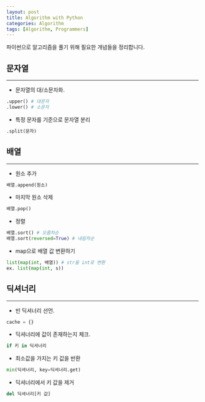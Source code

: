 ```yaml
---
layout: post
title: Algorithm with Python
categories: Algorithm
tags: [Algorithm, Programmers]
---
```


파이썬으로 알고리즘을 풀기 위해 필요한 개념들을 정리합니다. 

## 문자열
---

- 문자열의 대/소문자화. 

``` python
.upper() # 대문자
.lower() # 소문자
```

- 특정 문자를 기준으로 문자열 분리

``` python
.split(문자)
```

## 배열
---

- 원소 추가

``` python
배열.append(원소)
```

- 마지막 원소 삭제

``` python
배열.pop()
```

- 정렬

``` python
배열.sort() # 오름차순
배열.sort(reversed=True) # 내림차순
```


- map으로 배열 값 변환하기

``` python
list(map(int, 배열)) # str을 int로 변환
ex. list(map(int, s))
```

## 딕셔너리
---

- 빈 딕셔너리 선언.

``` python
cache = {}
```

- 딕셔너리에 값이 존재하는지 체크.

``` python
if 키 in 딕셔너리
```

- 최소값을 가지는 키 값을 반환

``` python
min(딕셔너리, key=딕셔너리.get)
```

- 딕셔너리에서 키 값을 제거

``` python
del 딕셔너리[키 값]
```
